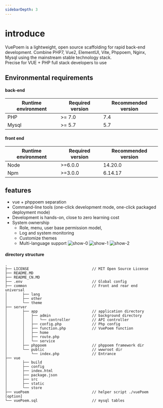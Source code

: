 ```yaml
---
sidebarDepth: 3
---
```

# introduce
VuePoem is a lightweight, open source scaffolding for rapid back-end development. Combine PHP7, Vue2, ElementUI, Vite, Phppoem, Nginx, Mysql using the mainstream stable technology stack.  
Precise for VUE + PHP full stack developers to use

## Environmental requirements
#### back-end
|  Runtime environment  | Required version | Recommended version |
|    ----    |   ----  |   ----  |
| PHP | >= 7.0 | 7.4 |
| Mysql | >= 5.7 | 5.7 |
#### front end
|  Runtime environment  | Required version | Recommended version |
|    ----    |   ----  |   ----  |
| Node | >=6.0.0 | 14.20.0 |
| Npm | >=3.0.0 | 6.14.17 |

## features
- vue + phppoem separation
- Command-line tools (one-click development mode, one-click packaged deployment mode)
- Development is hands-on, close to zero learning cost
- System ownership
  - Role, menu, user base permission model,
  - Log and system monitoring
  - Customize themes
  - Multi-language support
![show-0](/1.png)
![show-1](/2.png)
![show-2](/3.png)

#### directory structure
```text
.
├── LICENSE                             // MIT Open Source License
├── README.MD
├── README_CN.MD
├── .env                                // Global config
├── common                              // Front and rear end universal
│       ├── lang
│       ├── other
│       └── theme
├── server
│       ├── app                         // application directory
│       │   ├── admin                   // background directory
│       │   │   └── controller          // API controller
│       │   ├── config.php              // Php config
│       │   ├── function.php            // VuePoem function
│       │   ├── home
│       │   ├── route.php
│       │   └── service
│       ├── phppoem                     // phppoem framework dir
│       └── public                      // wwwroot dir
│           └── index.php               // Entrance
├── vue
│       ├── build
│       ├── config
│       ├── index.html
│       ├── package.json
│       ├── src
│       ├── static
│       └── store
├── vuePoem                             // helper script ./vuePoem [option] 
└── vuePoem.sql                         // mysql tables
```
